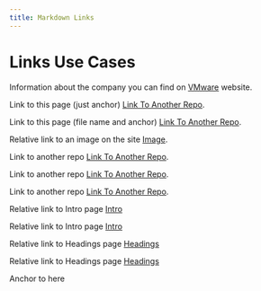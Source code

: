 ```yaml
---
title: Markdown Links
---
```


# Links Use Cases

Information about the company you can find on [VMware](https://www.vmware.com) website.

Link to this page (just anchor) [Link To Another Repo](#sample_id).

Link to this page (file name and anchor) [Link To Another Repo](#7Links.html#sample_id).

Relative link to an image on the site [Image](images/tn-workstation-pro-16.jpg).

Link to another repo [Link To Another Repo](/md2docs-testbed-copy/1intro.md).

Link to another repo [Link To Another Repo](/md2docs-testbed-copy/markdown/1intro.md).

Link to another repo [Link To Another Repo](/md2docs-testbed/text-file.txt).


Relative link to Intro page [Intro](1Intro.md)

Relative link to Intro page [Intro](1Intro.md)

Relative link to Headings page [Headings](2Headings.md)

Relative link to Headings page [Headings](2Headings.md)


<a id="sample_id" style="margin-top: 1000px">Anchor to here</a>
